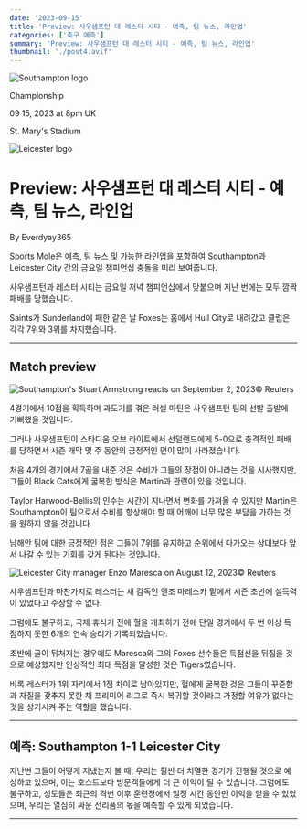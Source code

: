 ```yaml
---
date: '2023-09-15'
title: 'Preview: 사우샘프턴 대 레스터 시티 - 예측, 팀 뉴스, 라인업'
categories: ['축구 예측']
summary: 'Preview: 사우샘프턴 대 레스터 시티 - 예측, 팀 뉴스, 라인업'
thumbnail: './post4.avif'
---
```


![Southampton logo](https://sm.imgix.net/19/06/soulog.png?w=60&h=60&auto=compress,format&fit=clip 'Southampton logo')

Championship

09 15, 2023 at 8pm UK

St. Mary's Stadium

![Leicester logo](https://sm.imgix.net/19/06/leilog.png?w=60&h=60&auto=compress,format&fit=clip 'Leicester logo')

# Preview: 사우샘프턴 대 레스터 시티 - 예측, 팀 뉴스, 라인업

By Everdyay365

Sports Mole은 예측, 팀 뉴스 및 가능한 라인업을 포함하여 Southampton과 Leicester City 간의 금요일 챔피언십 충돌을 미리 보여줍니다.

사우샘프턴과 레스터 시티는 금요일 저녁 챔피언십에서 맞붙으며 지난 번에는 모두 깜짝 패배를 당했습니다.

Saints가 Sunderland에 패한 같은 날 Foxes는 홈에서 Hull City로 내려갔고 클럽은 각각 7위와 3위를 차지했습니다.

---

## Match preview

![Southampton's Stuart Armstrong reacts on September 2, 2023](https://sm.imgix.net/23/36/southampton.jpg?w=640&h=480&auto=compress,format&fit=clip "Southampton's Stuart Armstrong reacts on September 2, 2023")© Reuters

4경기에서 10점을 획득하며 과도기를 겪은 러셀 마틴은 사우샘프턴 팀의 선발 출발에 기뻐했을 것입니다.

그러나 사우샘프턴이 스타디움 오브 라이트에서 선덜랜드에게 5-0으로 충격적인 패배를 당하면서 시즌 개막 몇 주 동안의 긍정적인 면이 많이 사라졌습니다.

처음 4개의 경기에서 7골을 내준 것은 수비가 그들의 장점이 아니라는 것을 시사했지만, 그들이 Black Cats에게 굴복한 방식은 Martin과 관련이 있을 것입니다.

Taylor Harwood-Bellis의 인수는 시간이 지나면서 변화를 가져올 수 있지만 Martin은 Southampton이 팀으로서 수비를 향상해야 할 때 어깨에 너무 많은 부담을 가하는 것을 원하지 않을 것입니다.

남해안 팀에 대한 긍정적인 점은 그들이 7위를 유지하고 순위에서 다가오는 상대보다 앞서 나갈 수 있는 기회를 갖게 된다는 것입니다.

![Leicester City manager Enzo Maresca on August 12, 2023](https://sm.imgix.net/23/32/enzo-maresca.jpg?w=640&h=480&auto=compress,format&fit=clip 'Leicester City manager Enzo Maresca on August 12, 2023')© Reuters

사우샘프턴과 마찬가지로 레스터는 새 감독인 엔조 마레스카 밑에서 시즌 초반에 설득력이 있었다고 주장할 수 없다.

그럼에도 불구하고, 국제 휴식기 전에 헐을 개최하기 전에 단일 경기에서 두 번 이상 득점하지 못한 6개의 연속 승리가 기록되었습니다.

초반에 골이 뒤처지는 경우에도 Maresca와 그의 Foxes 선수들은 득점선을 뒤집을 것으로 예상했지만 인상적인 최대 득점을 달성한 것은 Tigers였습니다.

비록 레스터가 1위 자리에서 1점 차이로 남아있지만, 헐에게 굴복한 것은 그들이 꾸준함과 자질을 갖추지 못한 채 프리미어 리그로 즉시 복귀할 것이라고 가정할 여유가 없다는 것을 상기시켜 주는 역할을 했습니다.

---

## 예측: Southampton 1-1 Leicester City

지난번 그들이 어떻게 지냈는지 볼 때, 우리는 훨씬 더 치열한 경기가 진행될 것으로 예상하고 있으며, 이는 호스트보다 방문객들에게 더 큰 이익이 될 수 있습니다. 그럼에도 불구하고, 성도들은 최근의 격변 이후 훈련장에서 일정 시간 동안만 이익을 얻을 수 있었으며, 우리는 열심히 싸운 전리품의 몫을 예측할 수 있게 되었습니다.

---
